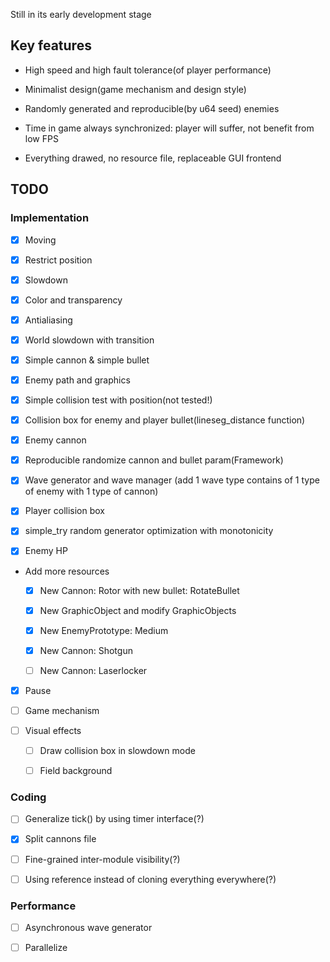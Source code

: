 Still in its early development stage

## Key features

* High speed and high fault tolerance(of player performance)

* Minimalist design(game mechanism and design style)

* Randomly generated and reproducible(by u64 seed) enemies

* Time in game always synchronized: player will suffer, not benefit from low FPS

* Everything drawed, no resource file, replaceable GUI frontend

## TODO

### Implementation

* [x] Moving

* [x] Restrict position

* [x] Slowdown

* [x] Color and transparency

* [x] Antialiasing

* [x] World slowdown with transition

* [x] Simple cannon & simple bullet

* [x] Enemy path and graphics

* [x] Simple collision test with position(not tested!)

* [x] Collision box for enemy and player bullet(lineseg\_distance function)

* [x] Enemy cannon

* [x] Reproducible randomize cannon and bullet param(Framework)

* [x] Wave generator and wave manager
(add 1 wave type contains of 1 type of enemy with 1 type of cannon)

* [x] Player collision box

* [x] simple\_try random generator optimization with monotonicity

* [x] Enemy HP

* Add more resources

	* [x] New Cannon: Rotor with new bullet: RotateBullet

	* [x] New GraphicObject and modify GraphicObjects

	* [x] New EnemyPrototype: Medium

	* [x] New Cannon: Shotgun

	* [ ] New Cannon: Laserlocker

* [x] Pause

* [ ] Game mechanism

* [ ] Visual effects

	* [ ] Draw collision box in slowdown mode

	* [ ] Field background

### Coding

* [ ] Generalize tick() by using timer interface(?)

* [x] Split cannons file

* [ ] Fine-grained inter-module visibility(?)

* [ ] Using reference instead of cloning everything everywhere(?)

### Performance

* [ ] Asynchronous wave generator

* [ ] Parallelize
